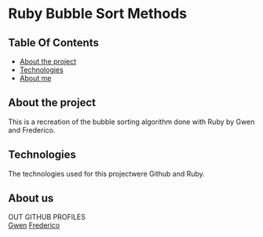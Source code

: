 # Ruby Bubble Sort Methods
## Table Of Contents

* [About the project](#about-the-project)
* [Technologies](#technologies)
* [About me](#about-me)


## About the project

This is a recreation of the bubble sorting algorithm done with Ruby by Gwen and Frederico.

## Technologies
The technologies used for this projectwere Github and Ruby.

## About us

OUT GITHUB PROFILES <br>
[Gwen](https://github.com/HeyItsGwen)
[Frederico](https://github.com/frederico-miranda)


